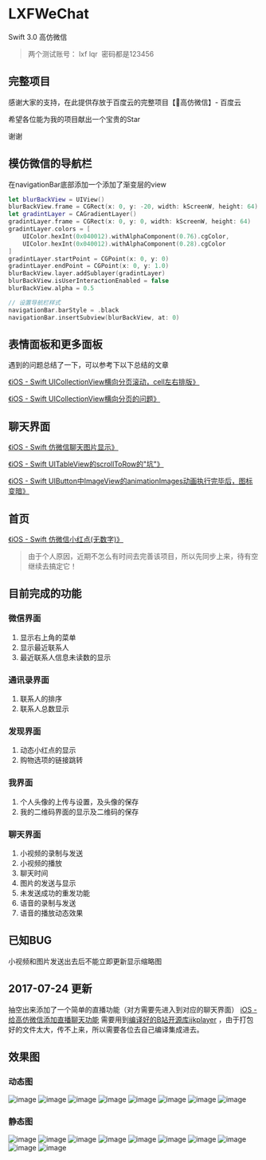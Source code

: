 # LXFWeChat
Swift 3.0 高仿微信

> 两个测试账号： lxf lqr  密码都是123456 

## 完整项目

感谢大家的支持，在此提供存放于百度云的完整项目【高仿微信】- 百度云

希望各位能为我的项目献出一个宝贵的Star

谢谢


## 模仿微信的导航栏
在navigationBar底部添加一个添加了渐变层的view
```swift
let blurBackView = UIView()
blurBackView.frame = CGRect(x: 0, y: -20, width: kScreenW, height: 64)
let gradintLayer = CAGradientLayer()
gradintLayer.frame = CGRect(x: 0, y: 0, width: kScreenW, height: 64)
gradintLayer.colors = [
    UIColor.hexInt(0x040012).withAlphaComponent(0.76).cgColor,
    UIColor.hexInt(0x040012).withAlphaComponent(0.28).cgColor
]
gradintLayer.startPoint = CGPoint(x: 0, y: 0)
gradintLayer.endPoint = CGPoint(x: 0, y: 1.0)
blurBackView.layer.addSublayer(gradintLayer)
blurBackView.isUserInteractionEnabled = false
blurBackView.alpha = 0.5

// 设置导航栏样式
navigationBar.barStyle = .black
navigationBar.insertSubview(blurBackView, at: 0)
```

## 表情面板和更多面板
遇到的问题总结了一下，可以参考下以下总结的文章

[《iOS - Swift UICollectionView横向分页滚动，cell左右排版》](http://www.jianshu.com/p/18d7d0f5e3e2)

[《iOS - Swift UICollectionView横向分页的问题》](http://www.jianshu.com/p/60da3b52d64c)

## 聊天界面
[《iOS - Swift 仿微信聊天图片显示》](http://www.jianshu.com/p/4c570cd79bd3)

[《iOS - Swift UITableView的scrollToRow的"坑"》](http://www.jianshu.com/p/aa139463eb4b)

[《iOS - Swift UIButton中ImageView的animationImages动画执行完毕后，图标变暗》](http://www.jianshu.com/p/412a2e23b5b6)


## 首页
[《iOS - Swift 仿微信小红点(无数字)》](http://www.jianshu.com/p/807cddad469a)


>由于个人原因，近期不怎么有时间去完善该项目，所以先同步上来，待有空继续去搞定它！

## 目前完成的功能
### 微信界面
1. 显示右上角的菜单
2. 显示最近联系人
3. 最近联系人信息未读数的显示

### 通讯录界面
1. 联系人的排序
2. 联系人总数显示

### 发现界面
1. 动态小红点的显示
2. 购物选项的链接跳转

### 我界面
1. 个人头像的上传与设置，及头像的保存
2. 我的二维码界面的显示及二维码的保存

### 聊天界面
1. 小视频的录制与发送
2. 小视频的播放
3. 聊天时间
4. 图片的发送与显示
5. 未发送成功的重发功能
6. 语音的录制与发送
7. 语音的播放动态效果

## 已知BUG
小视频和图片发送出去后不能立即更新显示缩略图

## 2017-07-24 更新
抽空出来添加了一个简单的直播功能（对方需要先进入到对应的聊天界面）
[iOS - 给高仿微信添加直播聊天功能](http://www.jianshu.com/p/022b9044decc)
需要用到[编译好的B站开源库ijkplayer](https://github.com/LinXunFeng/IJKFramework) ，由于打包好的文件太大，传不上来，所以需要各位去自己编译集成进去。


## 效果图
### 动态图
![image](https://github.com/LinXunFeng/LXFWeChat/raw/master/Screenshots/1.gif)
![image](https://github.com/LinXunFeng/LXFWeChat/raw/master/Screenshots/2.gif)
![image](https://github.com/LinXunFeng/LXFWeChat/raw/master/Screenshots/3.gif)
![image](https://github.com/LinXunFeng/LXFWeChat/raw/master/Screenshots/4.gif)
![image](https://github.com/LinXunFeng/LXFWeChat/raw/master/Screenshots/5.gif)
![image](https://github.com/LinXunFeng/LXFWeChat/raw/master/Screenshots/6.gif)
![image](https://github.com/LinXunFeng/LXFWeChat/raw/master/Screenshots/7.gif)
![image](https://github.com/LinXunFeng/LXFWeChat/raw/master/Screenshots/8.gif)

### 静态图
![image](https://github.com/LinXunFeng/LXFWeChat/raw/master/Screenshots/Snip20170206_1.png)
![image](https://github.com/LinXunFeng/LXFWeChat/raw/master/Screenshots/Snip20170214_1.png)
![image](https://github.com/LinXunFeng/LXFWeChat/raw/master/Screenshots/Snip20170214_2.png)
![image](https://github.com/LinXunFeng/LXFWeChat/raw/master/Screenshots/Snip20170214_3.png)
![image](https://github.com/LinXunFeng/LXFWeChat/raw/master/Screenshots/Snip20170214_4.png)
![image](https://github.com/LinXunFeng/LXFWeChat/raw/master/Screenshots/Snip20170214_5.png)
![image](https://github.com/LinXunFeng/LXFWeChat/raw/master/Screenshots/Snip20170214_6.png)
![image](https://github.com/LinXunFeng/LXFWeChat/raw/master/Screenshots/Snip20170214_7.png)
![image](https://github.com/LinXunFeng/LXFWeChat/raw/master/Screenshots/Snip20170214_8.png)
![image](https://github.com/LinXunFeng/LXFWeChat/raw/master/Screenshots/Snip20170214_9.png)

